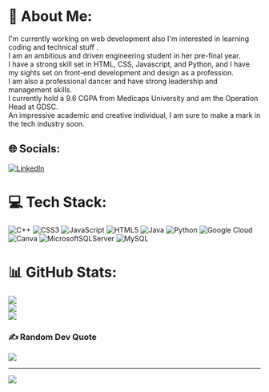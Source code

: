 # 💫 About Me:
I'm currently working on web development also I'm interested in learning coding and technical stuff .<br>
I am an ambitious and driven engineering student in her pre-final year.<br>
I have a strong skill set in HTML, CSS, Javascript, and Python, and I have my sights set on front-end development and design as a profession.<br>
I am also a professional dancer and have strong leadership and management skills.<br>
I currently hold a 9.6 CGPA from Medicaps University and am the Operation Head at GDSC.<br>
An impressive academic and creative individual, I am sure to make a mark in the tech industry soon.




## 🌐 Socials:
[![LinkedIn](https://img.shields.io/badge/LinkedIn-%230077B5.svg?logo=linkedin&logoColor=white)](https://linkedin.com/in/vanshika-juneja-11a194212) 

# 💻 Tech Stack:
![C++](https://img.shields.io/badge/c++-%2300599C.svg?style=for-the-badge&logo=c%2B%2B&logoColor=white) ![CSS3](https://img.shields.io/badge/css3-%231572B6.svg?style=for-the-badge&logo=css3&logoColor=white) ![JavaScript](https://img.shields.io/badge/javascript-%23323330.svg?style=for-the-badge&logo=javascript&logoColor=%23F7DF1E) ![HTML5](https://img.shields.io/badge/html5-%23E34F26.svg?style=for-the-badge&logo=html5&logoColor=white) ![Java](https://img.shields.io/badge/java-%23ED8B00.svg?style=for-the-badge&logo=java&logoColor=white) ![Python](https://img.shields.io/badge/python-3670A0?style=for-the-badge&logo=python&logoColor=ffdd54) ![Google Cloud](https://img.shields.io/badge/Google%20Cloud-%234285F4.svg?style=for-the-badge&logo=google-cloud&logoColor=white) ![Canva](https://img.shields.io/badge/Canva-%2300C4CC.svg?style=for-the-badge&logo=Canva&logoColor=white) ![MicrosoftSQLServer](https://img.shields.io/badge/Microsoft%20SQL%20Sever-CC2927?style=for-the-badge&logo=microsoft%20sql%20server&logoColor=white) ![MySQL](https://img.shields.io/badge/mysql-%2300f.svg?style=for-the-badge&logo=mysql&logoColor=white)
# 📊 GitHub Stats:
![](https://github-readme-stats.vercel.app/api?username=Vanshi10&theme=dark&hide_border=false&include_all_commits=false&count_private=false)<br/>
![](https://github-readme-streak-stats.herokuapp.com/?user=Vanshi10&theme=dark&hide_border=false)<br/>
![](https://github-readme-stats.vercel.app/api/top-langs/?username=Vanshi10&theme=dark&hide_border=false&include_all_commits=false&count_private=false&layout=compact)

### ✍️ Random Dev Quote
![](https://quotes-github-readme.vercel.app/api?type=horizontal&theme=radical)

---
[![](https://visitcount.itsvg.in/api?id=Vanshi10&icon=0&color=0)](https://visitcount.itsvg.in)

<!-- Proudly created with GPRM ( https://gprm.itsvg.in ) -->
